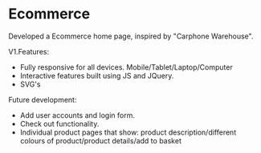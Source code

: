 # Ecommerce

Developed a Ecommerce home page, inspired by "Carphone Warehouse". 

V1.Features:
- Fully responsive for all devices. Mobile/Tablet/Laptop/Computer
- Interactive features built using JS and JQuery. 
- SVG's

Future development:
- Add user accounts and login form.
- Check out functionality.
- Individual product pages that show: product description/different colours of product/product details/add to basket
